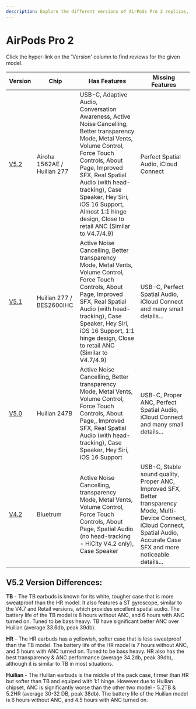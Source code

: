 ```yaml
---
description: Explore the different versions of AirPods Pro 2 replicas, including their chip, features, and missing features. Click on the version hyperlinks to find reviews for each model.
---
```


# AirPods Pro 2

Click the hyper-link on the 'Version' column to find reviews for the given model.

| Version                                                              | Chip                     | Has Features                                                                                                                                                                                                                                                                                        | Missing Features                                                                                                                                                |
|----------------------------------------------------------------------|--------------------------|-----------------------------------------------------------------------------------------------------------------------------------------------------------------------------------------------------------------------------------------------------------------------------------------------------|-----------------------------------------------------------------------------------------------------------------------------------------------------------------|
| [V5.2](https://www.reddit.com/r/AirReps/search?q=v5.2&restrict_sr=1) | Airoha 1562AE / Huilian 277 | USB-C, Adaptive Audio, Conversation Awareness, Active Noise Cancelling, Better transparency Mode, Metal Vents, Volume Control, Force Touch Controls, About Page, Improved SFX, Real Spatial Audio (with head-tracking), Case Speaker, Hey Siri, iOS 16 Support, Almost 1:1 hinge design, Close to retail ANC (Similar to V4.7/4.9) | Perfect Spatial Audio, iCloud Connect                                                                                                                |
| [V5.1](https://www.reddit.com/r/AirReps/search?q=v5.1&restrict_sr=1) | Huilian 277 / BES2600IHC | Active Noise Cancelling, Better transparency Mode, Metal Vents, Volume Control, Force Touch Controls, About Page, Improved SFX, Real Spatial Audio (with head-tracking), Case Speaker, Hey Siri, iOS 16 Support, 1:1 hinge design, Close to retail ANC (Similar to V4.7/4.9)        | USB-C, Perfect Spatial Audio, iCloud Connect and many small details...                                                                                                                 |
| [V5.0](https://www.reddit.com/r/AirReps/search?q=v5.0&restrict_sr=1) | Huilian 247B             | Active Noise Cancelling, Better transparency Mode, Metal Vents, Volume Control, Force Touch Controls, About Page,, Improved SFX, Real Spatial Audio (with head-tracking), Case Speaker, Hey Siri, iOS 16 Support                                                                     |  USB-C, Proper ANC, Perfect Spatial Audio, iCloud Connect and many small details...                                                                                                     |
| [V4.2](https://www.reddit.com/r/AirReps/search?q=v4.2&restrict_sr=1) | Bluetrum                 | Active Noise Cancelling, transparency Mode, Metal Vents, Volume Control, Force Touch Controls, About Page, Spatial Audio (no head-tracking - HiCity V4.2 only), Case Speaker                                                                                                                        |  USB-C, Stable sound quality, Proper ANC, Improved SFX, Better transparency Mode, Multi-Device Connect, iCloud Connect, Spatial Audio, Accurate Case SFX and more noticeable details... |

## V5.2 Version Differences:

**TB** - The TB earbuds is known for its white, tougher case that is more sweatproof than the HR model. It also features a ST gyroscope, similar to the V4.7 and Retail versions, which provides excellent spatial audio. The battery life of the TB model is 8 hours without ANC, and 6 hours with ANC turned on. Tuned to be bass heavy. TB have significant better ANC over Huilian (average 33.6db, peak 39db).

**HR** - The HR earbuds has a yellowish, softer case that is less sweatproof than the TB model.  The battery life of the HR model is 7 hours without ANC, and 5 hours with ANC turned on. Tuned to be bass heavy. HR also has the best transparency & ANC performance (average 34.2db, peak 39db), although it is similar to TB in most situations. 

**Huilian** - The Huilian earbuds is the middle of the pack case, firmer than HR but softer than TB and equiped with 1:1 hinge. However due to Huilian chipset, ANC is significantly worse than the other two model - 5.2TB & 5.2HR (average 30-32 DB, peak 38db). The battery life of the Huilian model is 6 hours without ANC, and 4.5 hours with ANC turned on.
